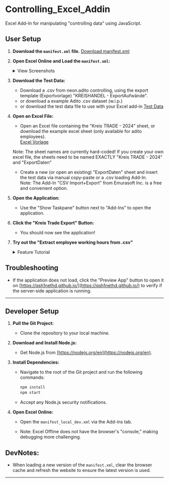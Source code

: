 # Controlling_Excel_Addin

Excel Add-In for manipulating "controlling data" using JavaScript.

## User Setup


1. **Download the `manifest.xml` file.**
   [Download manifest.xml](https://qsh1nethd.github.io/manifest.xml)

2. **Open Excel Online and Load the `manifest.xml`:**

   <details>
   <summary>View Screenshots</summary>

   > **Note:** 
   If the screenshots aren't being displayed properly, you can open the README on Gist at: [Kreis TRADE Add-In Readme](https://gist.github.com/TechDevAlex/d2cf78ba8cbfe34ac3a3c816ddf28772)


   - **Open Excel Add-Ins:**

     <img src="QuestionsAndDoku/Readme_Screenshots/addin_excel_ribbon.png" alt="New add-in Excel ribbon Screenshot" width="500" />

   - **Select Further Add-ins:**
   
     <img src="QuestionsAndDoku/Readme_Screenshots/weitere_addins.png" alt="Select further add-ins Screenshot" width="500" />


   - **Select "Managed by the Administrator" and "Upload My Add-in":**

     <img src="QuestionsAndDoku/Readme_Screenshots/MeinAddin_hochladen.png" alt="Upload my add-in Screenshot" width="500" />

   </details>

3. **Download the Test Data:**

   
   - Download a .csv from neon.adito controlling, using the export template (Exportvorlage) "KREISHANDEL - ExportAufwände".
   - or download a example Adito .csv dataset (w.i.p.)
   - or download the test data file to use with your Excel add-in
   [Test Data](https://qsh1nethd.github.io/data/Fictional_Controlling_Februar.csv)

4. **Open an Excel File:**

   - Open an Excel file containing the "Kreis TRADE - 2024" sheet, or download the example excel sheet (only available for adito employees).<br>
   [Excel Vorlage](https://aditosoftware-my.sharepoint.com/:x:/r/personal/a_stahl_aditosoftware_onmicrosoft_com/_layouts/15/Doc.aspx?sourcedoc=%7B20E4EA2F-3183-4C15-98AE-45C97C005525%7D&file=Exportvorlage_Testmappe.xlsx&action=default&mobileredirect=true)

   Note: The sheet names are currently hard-coded! 
   If you create your own excel file, the sheets need to be named EXACTLY
   "Kreis TRADE - 2024"
   and "ExportDaten"

   - Create a new (or open an existing) "ExportDaten" sheet and insert the test data via manual copy-paste or a .csv loading Add-In. <br>
   Note: The Add-In "CSV Import+Export" from Emurasoft Inc. is a free and convenient option.

5. **Open the Application:**

   - Use the "Show Taskpane" button next to "Add-Ins" to open the application.

6. **Click the "Kreis Trade Export" Button:**

   - You should now see the application!

7. **Try out the "Extract employee working hours from .csv"**
   <details>
   <summary> Feature Tutorial </summary>
   - Autodetect should already have selected the correct month, otherwise change it manually

   - Select an employee or "Alle"

   - Select a category

   - Copy or write a Formula hat determines how to calculate the category. The Application will search for the corresponding month, employee name and category in "Kreis TRADE -2024" and apply the formula to the selection.

   - A. You can copy formulas from the [Formula Examples](https://qsh1nethd.github.io/QuestionsAndDoku/Formula_Examples.txt)
   
   - B. If you have some JavaScript experience, or through the use of an AI-Tool, you can easily enter a custom javascript Formula. For recurring problems (e.g. finding a column index via name), helper functions are implemented. 
   The available helper functions can be found at [Helper Functions](https://qsh1nethd.github.io/QuestionsAndDoku/Helper_Functions.txt)  
   </details>

## Troubleshooting

- If the application does not load, click the "Preview App" button to open it on [https://qsh1nethd.github.io/](https://qsh1nethd.github.io/) to verify if the server-side application is running.

---

## Developer Setup

1. **Pull the Git Project:**

   - Clone the repository to your local machine.

2. **Download and Install Node.js:**

   - Get Node.js from [https://nodejs.org/en](https://nodejs.org/en).

3. **Install Dependencies:**

   - Navigate to the root of the Git project and run the following commands:

     ```bash
     npm install
     npm start
     ```

   - Accept any Node.js security notifications.

4. **Open Excel Online:**

   - Open the `manifest_local_dev.xml` via the Add-ins tab.

   - Note: Excel Offline does not have the browser's "console," making debugging more challenging.

## DevNotes:

- When loading a new version of the `manifest.xml`, clear the browser cache and refresh the website to ensure the latest version is used.

---
